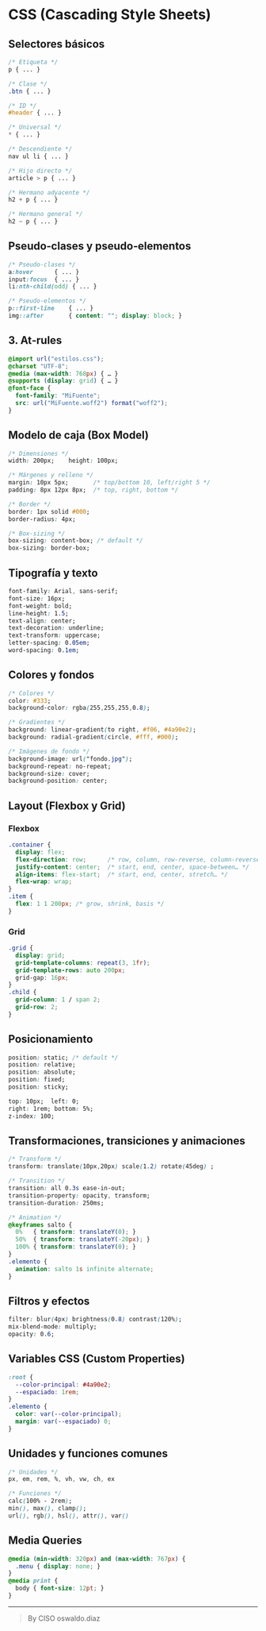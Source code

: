 # CSS (Cascading Style Sheets)

## Selectores básicos

```css
/* Etiqueta */
p { ... }

/* Clase */
.btn { ... }

/* ID */
#header { ... }

/* Universal */
* { ... }

/* Descendiente */
nav ul li { ... }

/* Hijo directo */
article > p { ... }

/* Hermano adyacente */
h2 + p { ... }

/* Hermano general */
h2 ~ p { ... }
```

## Pseudo‑clases y pseudo‑elementos

```css
/* Pseudo‑clases */
a:hover      { ... }
input:focus  { ... }
li:nth-child(odd) { ... }

/* Pseudo‑elementos */
p::first-line    { ... }
img::after       { content: ""; display: block; }
```

## 3. At‑rules

```css
@import url("estilos.css");
@charset "UTF-8";
@media (max-width: 768px) { … }
@supports (display: grid) { … }
@font-face {
  font-family: "MiFuente";
  src: url("MiFuente.woff2") format("woff2");
}
```

## Modelo de caja (Box Model)

```css
/* Dimensiones */
width: 200px;    height: 100px;

/* Márgenes y relleno */
margin: 10px 5px;       /* top/bottom 10, left/right 5 */
padding: 8px 12px 8px;  /* top, right, bottom */

/* Border */
border: 1px solid #000;
border-radius: 4px;

/* Box-sizing */
box-sizing: content-box; /* default */
box-sizing: border-box;
```

## Tipografía y texto

```css
font-family: Arial, sans-serif;
font-size: 16px;
font-weight: bold;
line-height: 1.5;
text-align: center;
text-decoration: underline;
text-transform: uppercase;
letter-spacing: 0.05em;
word-spacing: 0.1em;
```

## Colores y fondos

```css
/* Colores */
color: #333;
background-color: rgba(255,255,255,0.8);

/* Gradientes */
background: linear-gradient(to right, #f06, #4a90e2);
background: radial-gradient(circle, #fff, #000);

/* Imágenes de fondo */
background-image: url("fondo.jpg");
background-repeat: no-repeat;
background-size: cover;
background-position: center;
```

## Layout (Flexbox y Grid)

### Flexbox

```css
.container {
  display: flex;
  flex-direction: row;      /* row, column, row-reverse, column-reverse */
  justify-content: center;  /* start, end, center, space-between… */
  align-items: flex-start;  /* start, end, center, stretch… */
  flex-wrap: wrap;
}
.item {
  flex: 1 1 200px; /* grow, shrink, basis */
}
```

### Grid

```css
.grid {
  display: grid;
  grid-template-columns: repeat(3, 1fr);
  grid-template-rows: auto 200px;
  grid-gap: 16px;
}
.child {
  grid-column: 1 / span 2;
  grid-row: 2;
}
```

## Posicionamiento

```css
position: static; /* default */
position: relative;
position: absolute;
position: fixed;
position: sticky;

top: 10px;  left: 0;
right: 1rem; bottom: 5%;
z-index: 100;
```

## Transformaciones, transiciones y animaciones

```css
/* Transform */
transform: translate(10px,20px) scale(1.2) rotate(45deg) ;

/* Transition */
transition: all 0.3s ease-in-out;
transition-property: opacity, transform;
transition-duration: 250ms;

/* Animation */
@keyframes salto {
  0%   { transform: translateY(0); }
  50%  { transform: translateY(-20px); }
  100% { transform: translateY(0); }
}
.elemento {
  animation: salto 1s infinite alternate;
}
```

## Filtros y efectos

```css
filter: blur(4px) brightness(0.8) contrast(120%);
mix-blend-mode: multiply; 
opacity: 0.6;
```

## Variables CSS (Custom Properties)

```css
:root {
  --color-principal: #4a90e2;
  --espaciado: 1rem;
}
.elemento {
  color: var(--color-principal);
  margin: var(--espaciado) 0;
}
```

## Unidades y funciones comunes

```css
/* Unidades */
px, em, rem, %, vh, vw, ch, ex

/* Funciones */
calc(100% - 2rem);
min(), max(), clamp();
url(), rgb(), hsl(), attr(), var()
```

## Media Queries

```css
@media (min-width: 320px) and (max-width: 767px) {
  .menu { display: none; }
}
@media print {
  body { font-size: 12pt; }
}
```

___________________

> By CISO oswaldo.diaz
